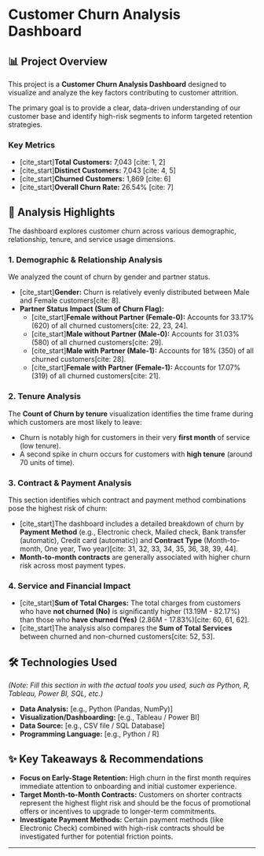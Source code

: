 # Customer Churn Analysis Dashboard

## 📊 Project Overview

This project is a **Customer Churn Analysis Dashboard** designed to visualize and analyze the key factors contributing to customer attrition.

The primary goal is to provide a clear, data-driven understanding of our customer base and identify high-risk segments to inform targeted retention strategies.

### Key Metrics

* [cite_start]**Total Customers:** 7,043 [cite: 1, 2]
* [cite_start]**Distinct Customers:** 7,043 [cite: 4, 5]
* [cite_start]**Churned Customers:** 1,869 [cite: 6]
* [cite_start]**Overall Churn Rate:** 26.54% [cite: 7]

## 🔎 Analysis Highlights

The dashboard explores customer churn across various demographic, relationship, tenure, and service usage dimensions.

### 1. Demographic & Relationship Analysis

We analyzed the count of churn by gender and partner status.

* [cite_start]**Gender:** Churn is relatively evenly distributed between Male and Female customers[cite: 8].
* **Partner Status Impact (Sum of Churn Flag):**
    * [cite_start]**Female without Partner (Female-0):** Accounts for 33.17% (620) of all churned customers[cite: 22, 23, 24].
    * [cite_start]**Male without Partner (Male-0):** Accounts for 31.03% (580) of all churned customers[cite: 29].
    * [cite_start]**Male with Partner (Male-1):** Accounts for 18% (350) of all churned customers[cite: 28].
    * [cite_start]**Female with Partner (Female-1):** Accounts for 17.07% (319) of all churned customers[cite: 21].

### 2. Tenure Analysis

The **Count of Churn by tenure** visualization identifies the time frame during which customers are most likely to leave:
* Churn is notably high for customers in their very **first month** of service (low tenure).
* A second spike in churn occurs for customers with **high tenure** (around 70 units of time).

### 3. Contract & Payment Analysis

This section identifies which contract and payment method combinations pose the highest risk of churn:
* [cite_start]The dashboard includes a detailed breakdown of churn by **Payment Method** (e.g., Electronic check, Mailed check, Bank transfer (automatic), Credit card (automatic)) and **Contract Type** (Month-to-month, One year, Two year)[cite: 31, 32, 33, 34, 35, 36, 38, 39, 44].
* **Month-to-month contracts** are generally associated with higher churn risk across most payment types.

### 4. Service and Financial Impact

* [cite_start]**Sum of Total Charges:** The total charges from customers who have **not churned (No)** is significantly higher (13.19M - 82.17%) than those who **have churned (Yes)** (2.86M - 17.83%)[cite: 60, 61, 62].
* [cite_start]The analysis also compares the **Sum of Total Services** between churned and non-churned customers[cite: 52, 53].

## 🛠️ Technologies Used

*(Note: Fill this section in with the actual tools you used, such as Python, R, Tableau, Power BI, SQL, etc.)*

* **Data Analysis:** [e.g., Python (Pandas, NumPy)]
* **Visualization/Dashboarding:** [e.g., Tableau / Power BI]
* **Data Source:** [e.g., CSV file / SQL Database]
* **Programming Language:** [e.g., Python / R]

## ✨ Key Takeaways & Recommendations

* **Focus on Early-Stage Retention:** High churn in the first month requires immediate attention to onboarding and initial customer experience.
* **Target Month-to-Month Contracts:** Customers on shorter contracts represent the highest flight risk and should be the focus of promotional offers or incentives to upgrade to longer-term commitments.
* **Investigate Payment Methods:** Certain payment methods (like Electronic Check) combined with high-risk contracts should be investigated further for potential friction points.

---
